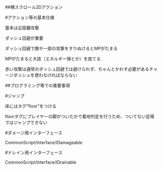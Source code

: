 ##横スクロール2Dアクション

#アクション等の基本仕様

基本は近距離攻撃

ダッシュ回避が重要

ダッシュ回避で敵や一部の攻撃をすりぬけるとMPがたまる

MPがたまると大技（エネルギー弾とか）を放てる

赤い攻撃は通常のダッシュ回避では避けられず、ちゃんとかわす必要があるチャージダッシュを使わなければならない

##プログラミング等での重要事項

#ジャンプ

床にはタグ”floor”をつける

floorタグにプレイヤーの脚がついたかで着地判定を行うため、ついてない足場ではジャンプできない

#ダメージ用インターフェース

CommonScript/Interface/IDamageable

#ドレイン用インターフェース

CommonScript/Interface/IDrainable

